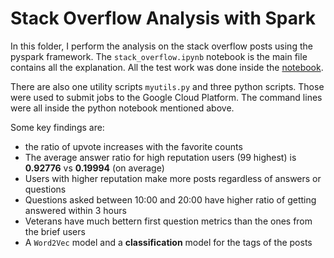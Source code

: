 # Stack Overflow Analysis with Spark

In this folder, I perform the analysis on the stack overflow posts using the pyspark framework. The `stack_overflow.ipynb` notebook is the main file contains all the explanation. All the test work was done inside the [notebook](https://nbviewer.jupyter.org/github/camalot2011/showcases/blob/master/spark/stack_overflow.ipynb).

There are also one utility scripts `myutils.py` and three python scripts. Those were used to submit jobs to the Google Cloud Platform. The command lines were all inside the python notebook mentioned above.

Some key findings are:
- the ratio of upvote increases with the favorite counts
- The average answer ratio for high reputation users (99 highest) is **0.92776** vs **0.19994** (on average)
- Users with higher reputation make more posts regardless of answers or questions
- Questions asked between 10:00 and 20:00 have higher ratio of getting answered within 3 hours
- Veterans have much bettern first question metrics than the ones from the brief users
- A `Word2Vec` model and a **classification** model for the tags of the posts
